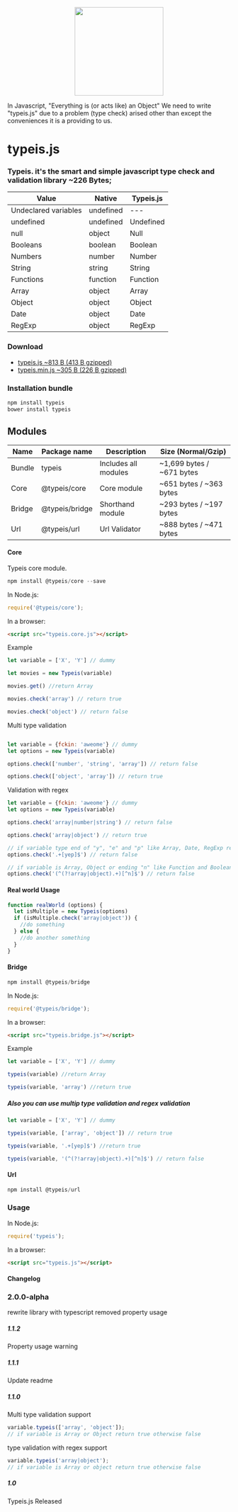 <p align="center"><a href="https://typeis.github.io/" target="_blank"><img width="200"src="https://typeis.github.io/typeis.png"></a></p>

In Javascript, "Everything is (or acts like) an Object"
We need to write "typeis.js" due to a problem (type check) arised other than except the conveniences it is a providing to us.

# typeis.js

### Typeis. it's the smart and simple javascript type check and validation library ~226 Bytes;

|Value                  |Native     |Typeis.js  |
|---                    |---        |---        |
|Undeclared variables   |undefined  |---        |
|undefined              |undefined  |Undefined  |
|null                   |object     |Null       |
|Booleans               |boolean    |Boolean    |
|Numbers                |number     |Number     |
|String                 |string     |String     |
|Functions              |function   |Function   |
|Array                  |object     |Array      |
|Object                 |object     |Object     |
|Date                   |object     |Date       |
|RegExp                 |object     |RegExp     |

### Download

* [typeis.js ~813 B (413 B gzipped)](https://raw.githubusercontent.com/typeis/typeisjs/master/typeis.js)
* [typeis.min.js ~305 B (226 B gzipped)](https://raw.githubusercontent.com/typeis/typeisjs/master/dist/typeis.min.js)

### Installation bundle
```javascript
npm install typeis
bower install typeis
```

## Modules
|Name      |Package name       |Description           |Size (Normal/Gzip)
|---       |---                |---                   |---              |
|Bundle    |typeis             |Includes all modules  | ~1,699 bytes / ~671 bytes |
|Core      |@typeis/core       |Core module           | ~651 bytes / ~363 bytes   |
|Bridge    |@typeis/bridge     |Shorthand module      | ~293 bytes / ~197 bytes   |
|Url       |@typeis/url        |Url Validator         | ~888 bytes / ~471 bytes   |


#### Core
Typeis core module.

```javascript
npm install @typeis/core --save
```

In Node.js:
```javascript
require('@typeis/core');
```
In a browser:
```html
<script src="typeis.core.js"></script>
```

Example
```javascript
let variable = ['X', 'Y'] // dummy

let movies = new Typeis(variable)

movies.get() //return Array

movies.check('array') // return true

movies.check('object') // return false

```

Multi type validation
```javascript

let variable = {fckin: 'aweome'} // dummy
let options = new Typeis(variable)

options.check(['number', 'string', 'array']) // return false

options.check(['object', 'array']) // return true

```

Validation with regex
```javascript
let variable = {fckin: 'aweome'} // dummy
let options = new Typeis(variable)

options.check('array|number|string') // return false

options.check('array|object') // return true

// if variable type end of "y", "e" and "p" like Array, Date, RegExp return true otherwise false
options.check('.+[yep]$') // return false

// if variable is Array, Object or ending "n" like Function and Boolean return false otherwise true
options.check('(^(?!array|object).+)[^n]$') // return false

```

#### Real world Usage

```javascript 
function realWorld (options) {
  let isMultiple = new Typeis(options)
  if (isMultiple.check('array|object')) {
    //do something
  } else {
    //do another something
  }
}
```

#### Bridge

```javascript
npm install @typeis/bridge
```


In Node.js:
```javascript
require('@typeis/bridge');
```
In a browser:
```html
<script src="typeis.bridge.js"></script>
```

Example
```javascript
let variable = ['X', 'Y'] // dummy

typeis(variable) //return Array

typeis(variable, 'array') //return true
```
##### Also you can use multip type validation and regex validation

```javascript
let variable = ['X', 'Y'] // dummy

typeis(variable, ['array', 'object']) // return true

typeis(variable, '.+[yep]$') //return true

typeis(variable, '(^(?!array|object).+)[^n]$') // return false
```


#### Url

```javascript
npm install @typeis/url
```



### Usage
In Node.js:
```javascript
require('typeis');
```
In a browser:
```html
<script src="typeis.js"></script>
```



#### Changelog

### 2.0.0-alpha
rewrite library with typescript
removed property usage

##### 1.1.2
Property usage warning

##### 1.1.1
Update readme

##### 1.1.0
Multi type validation support
```javascript
variable.typeis(['array', 'object']);
// if variable is Array or Object return true otherwise false
```
type validation with regex support
```javascript
variable.typeis('array|object');
// if variable is Array or object return true otherwise false
```

##### 1.0
Typeis.js Released

